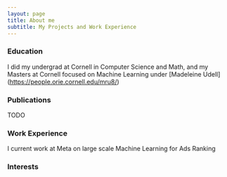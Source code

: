 ```yaml
---
layout: page
title: About me
subtitle: My Projects and Work Experience
---
```

### Education

I did my undergrad at Cornell in Computer Science and Math, and my Masters at Cornell focused on Machine Learning under [Madeleine Udell] (https://people.orie.cornell.edu/mru8/)

### Publications
TODO

### Work Experience
I current work at Meta on large scale Machine Learning for Ads Ranking

### Interests
